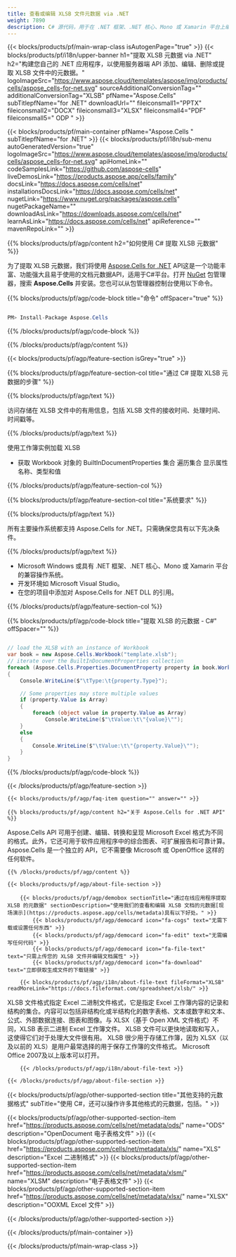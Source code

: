 ```yaml
---
title: 查看或编辑 XLSB 文件元数据 via .NET
weight: 7890
description: C# 源代码，用于在 .NET 框架、.NET 核心、Mono 或 Xamarin 平台上编辑或查看 XLSB 格式元数据。
---
```

{{< blocks/products/pf/main-wrap-class isAutogenPage="true" >}}
{{< blocks/products/pf/i18n/upper-banner h1="提取 XLSB 元数据 via .NET" h2="构建您自己的 .NET 应用程序，以使用服务器端 API 添加、编辑、删除或提取 XLSB 文件中的元数据。" logoImageSrc="https://www.aspose.cloud/templates/aspose/img/products/cells/aspose_cells-for-net.svg" sourceAdditionalConversionTag="" additionalConversionTag="XLSB" pfName="Aspose.Cells" subTitlepfName="for .NET" downloadUrl="" fileiconsmall1="PPTX" fileiconsmall2="DOCX" fileiconsmall3="XLSX" fileiconsmall4="PDF" fileiconsmall5=" ODP " >}}

{{< blocks/products/pf/main-container pfName="Aspose.Cells " subTitlepfName="for .NET" >}}
{{< blocks/products/pf/i18n/sub-menu autoGeneratedVersion="true" logoImageSrc="https://www.aspose.cloud/templates/aspose/img/products/cells/aspose_cells-for-net.svg" apiHomeLink="" codeSamplesLink="https://github.com/aspose-cells" liveDemosLink="https://products.aspose.app/cells/family" docsLink="https://docs.aspose.com/cells/net" installationsDocsLink="https://docs.aspose.com/cells/net" nugetLink="https://www.nuget.org/packages/aspose.cells" nugetPackageName="" downloadAsLink="https://downloads.aspose.com/cells/net" learnAsLink="https://docs.aspose.com/cells/net" apiReference="" mavenRepoLink="" >}}

{{% blocks/products/pf/agp/content h2="如何使用 C# 提取 XLSB 元数据" %}}

为了提取 XLSB 元数据，我们将使用
 [Aspose.Cells for .NET](https://products.aspose.com/cells/net) 
 API这是一个功能丰富、功能强大且易于使用的文档元数据API，适用于C#平台。打开
 [NuGet](https://www.nuget.org/packages/aspose.cells) 
包管理器，搜索
 **Aspose.Cells** 
并安装。您也可以从包管理器控制台使用以下命令。

{{% blocks/products/pf/agp/code-block title="命令" offSpacer="true" %}}

```cs

PM> Install-Package Aspose.Cells

```

{{% /blocks/products/pf/agp/code-block %}}

{{% /blocks/products/pf/agp/content %}}

{{< blocks/products/pf/agp/feature-section isGrey="true" >}}

{{% blocks/products/pf/agp/feature-section-col title="通过 C# 提取 XLSB 元数据的步骤" %}}

{{% blocks/products/pf/agp/text %}}

访问存储在 XLSB 文件中的有用信息，包括 XLSB 文件的接收时间、处理时间、时间戳等。

{{% /blocks/products/pf/agp/text %}}

使用工作簿实例加载 XLSB
+ 获取 Workbook 对象的 BuiltInDocumentProperties 集合
遍历集合
显示属性名称、类型和值

{{% /blocks/products/pf/agp/feature-section-col %}}

{{% blocks/products/pf/agp/feature-section-col title="系统要求" %}}

{{% blocks/products/pf/agp/text %}}

所有主要操作系统都支持 Aspose.Cells for .NET。只需确保您具有以下先决条件。

{{% /blocks/products/pf/agp/text %}}

- Microsoft Windows 或具有 .NET 框架、.NET 核心、Mono 或 Xamarin 平台的兼容操作系统。
- 开发环境如 Microsoft Visual Studio。
- 在您的项目中添加对 Aspose.Cells for .NET DLL 的引用。

{{% /blocks/products/pf/agp/feature-section-col %}}

{{% blocks/products/pf/agp/code-block title="提取 XLSB 的元数据 - C#" offSpacer="" %}}

```cs

// load the XLSB with an instance of Workbook
var book = new Aspose.Cells.Workbook("template.xlsb");
// iterate over the BuiltInDocumentProperties collection
foreach (Aspose.Cells.Properties.DocumentProperty property in book.Worksheets.BuiltInDocumentProperties)
{
    Console.WriteLine($"\tType:\t{property.Type}");

    // Some properties may store multiple values
    if (property.Value is Array)
    {
        foreach (object value in property.Value as Array)
            Console.WriteLine($"\tValue:\t\"{value}\"");
    }
    else
    {
        Console.WriteLine($"\tValue:\t\"{property.Value}\"");
    }
}  

```

{{% /blocks/products/pf/agp/code-block %}}

{{< /blocks/products/pf/agp/feature-section >}}

    {{< blocks/products/pf/agp/faq-item question="" answer="" >}}
 

<!-- aboutfile Starts -->

    {{% blocks/products/pf/agp/content h2="关于 Aspose.Cells for .NET API" %}}

 Aspose.Cells API 可用于创建、编辑、转换和呈现 Microsoft Excel 格式为不同的格式。此外，它还可用于软件应用程序中的综合图表、可扩展报告和可靠计算。 Aspose.Cells 是一个独立的 API，它不需要像 Microsoft 或 OpenOffice 这样的任何软件。



    {{% /blocks/products/pf/agp/content %}}

    {{< blocks/products/pf/agp/about-file-section >}}

        {{< blocks/products/pf/agp/demobox sectionTitle="通过在线应用程序提取 XLSB 的元数据" sectionDescription="使用我们的查看和编辑 XLSB 文档的元数据[现场演示](https://products.aspose.app/cells/metadata)具有以下好处。" >}}
            {{< blocks/products/pf/agp/democard icon="fa-cogs" text="无需下载或设置任何东西" >}}
            {{< blocks/products/pf/agp/democard icon="fa-edit" text="无需编写任何代码" >}}
            {{< blocks/products/pf/agp/democard icon="fa-file-text" text="只需上传您的 XLSB 文件并编辑文档属性" >}}
            {{< blocks/products/pf/agp/democard icon="fa-download" text="立即获取生成文件的下载链接" >}}

        {{< blocks/products/pf/agp/i18n/about-file-text fileFormat="XLSB" readMoreLink="https://docs.fileformat.com/spreadsheet/xlsb/" >}}
XLSB 文件格式指定 Excel 二进制文件格式，它是指定 Excel 工作簿内容的记录和结构的集合。内容可以包括非结构化或半结构化的数字表格、文本或数字和文本、公式、外部数据连接、图表和图像。与 XLSX（基于 Open XML 文件格式）不同，XLSB 表示二进制 Excel 工作簿文件。 XLSB 文件可以更快地读取和写入，这使得它们对于处理大文件很有用。 XLSB 很少用于存储工作簿，因为 XLSX（以及以前的 XLS）是用户最常选择的用于保存工作簿的文件格式。 Microsoft Office 2007及以上版本可以打开。

        {{< /blocks/products/pf/agp/i18n/about-file-text >}}

    {{< /blocks/products/pf/agp/about-file-section >}}

<!-- aboutfile Ends -->

{{< blocks/products/pf/agp/other-supported-section title="其他支持的元数据格式" subTitle="使用 C#，还可以操作许多其他格式的元数据，包括。" >}}

{{< blocks/products/pf/agp/other-supported-section-item href="https://products.aspose.com/cells/net/metadata/ods/" name="ODS" description="OpenDocument 电子表格文件" >}}
{{< blocks/products/pf/agp/other-supported-section-item href="https://products.aspose.com/cells/net/metadata/xls/" name="XLS" description="Excel 二进制格式" >}}
{{< blocks/products/pf/agp/other-supported-section-item href="https://products.aspose.com/cells/net/metadata/xlsm/" name="XLSM" description="电子表格文件" >}}
{{< blocks/products/pf/agp/other-supported-section-item href="https://products.aspose.com/cells/net/metadata/xlsx/" name="XLSX" description="OOXML Excel 文件" >}}

{{< /blocks/products/pf/agp/other-supported-section >}}

{{< /blocks/products/pf/main-container >}}
    
{{< /blocks/products/pf/main-wrap-class >}}
